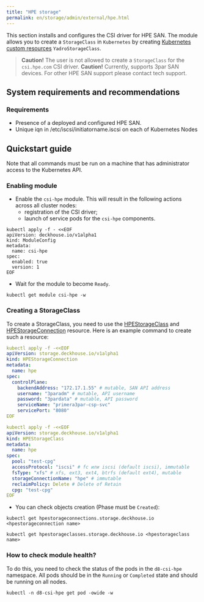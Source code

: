 ```yaml
---
title: "HPE storage"
permalink: en/storage/admin/external/hpe.html
---
```

This section installs and configures the CSI driver for HPE SAN. The module allows you to create a `StorageClass` in `Kubernetes` by creating [Kubernetes custom resources](./cr.html#yadrostorageclass) `YadroStorageClass`.

> **Caution!** The user is not allowed to create a `StorageClass` for the `csi.hpe.com` CSI driver.
> **Caution!** Currently, supports 3par SAN devices. For other HPE SAN support please contact tech support.


## System requirements and recommendations

### Requirements

- Presence of a deployed and configured HPE SAN.
- Unique iqn in /etc/iscsi/initiatorname.iscsi on each of Kubernetes Nodes

## Quickstart guide

Note that all commands must be run on a machine that has administrator access to the Kubernetes API.

### Enabling module

- Enable the `csi-hpe` module. This will result in the following actions across all cluster nodes:
  - registration of the CSI driver;
  - launch of service pods for the `csi-hpe` components.

```shell
kubectl apply -f - <<EOF
apiVersion: deckhouse.io/v1alpha1
kind: ModuleConfig
metadata:
  name: csi-hpe
spec:
  enabled: true
  version: 1
EOF
```

- Wait for the module to become `Ready`.

```shell
kubectl get module csi-hpe -w
```

### Creating a StorageClass

To create a StorageClass, you need to use the [HPEStorageClass](./cr.html#hpestorageclass) and [HPEStorageConnection](./cr.html#hpestorageconnection) resource. Here is an example command to create such a resource:

```yaml
kubectl apply -f -<<EOF
apiVersion: storage.deckhouse.io/v1alpha1
kind: HPEStorageConnection
metadata:
  name: hpe
spec:
  controlPlane:
    backendAddress: "172.17.1.55" # mutable, SAN API address
    username: "3paradm" # mutable, API username
    password: "3pardata" # mutable, API password
    serviceName: "primera3par-csp-svc"
    servicePort: "8080"
EOF
```

```yaml
kubectl apply -f -<<EOF
apiVersion: storage.deckhouse.io/v1alpha1
kind: HPEStorageClass
metadata:
  name: hpe
spec:
  pool: "test-cpg"
  accessProtocol: "iscsi" # fc или iscsi (default iscsi), immutable
  fsType: "xfs" # xfs, ext3, ext4, btrfs (default ext4), mutable
  storageConnectionName: "hpe" # immutable
  reclaimPolicy: Delete # Delete of Retain
  cpg: "test-cpg"
EOF
```

- You can check objects creation (Phase must be `Created`):

```shell
kubectl get hpestorageconnections.storage.deckhouse.io <hpestorageconnection name>
```

```shell
kubectl get hpestorageclasses.storage.deckhouse.io <hpestorageclass name>
```

### How to check module health?

To do this, you need to check the status of the pods in the `d8-csi-hpe` namespace. All pods should be in the `Running` or `Completed` state and should be running on all nodes.

```shell
kubectl -n d8-csi-hpe get pod -owide -w
```


